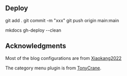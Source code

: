 ## Deploy 

git add .
git commit -m "xxx"
git push origin main:main

mkdocs gh-deploy --clean

## Acknowledgments 

Most of the blog configurations are from [Xiaokang2022](https://github.com/Xiaokang2022/)

The category menu plugin is from [TonyCrane](https://github.com/TonyCrane/).